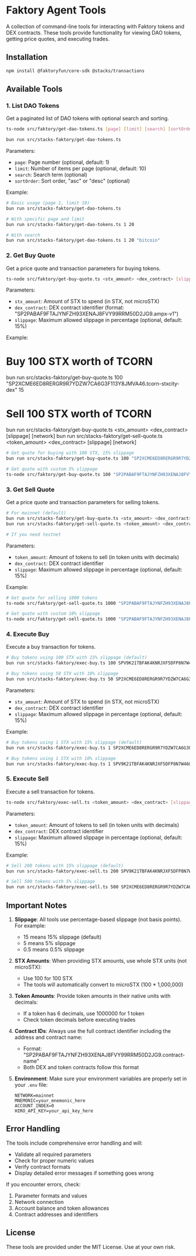 # Faktory Agent Tools

A collection of command-line tools for interacting with Faktory tokens and DEX contracts. These tools provide functionality for viewing DAO tokens, getting price quotes, and executing trades.

## Installation

```bash
npm install @faktoryfun/core-sdk @stacks/transactions
```

## Available Tools

### 1. List DAO Tokens

Get a paginated list of DAO tokens with optional search and sorting.

```bash
ts-node src/faktory/get-dao-tokens.ts [page] [limit] [search] [sortOrder]

bun run src/stacks-faktory/get-dao-tokens.ts
```

Parameters:

- `page`: Page number (optional, default: 1)
- `limit`: Number of items per page (optional, default: 10)
- `search`: Search term (optional)
- `sortOrder`: Sort order, "asc" or "desc" (optional)

Example:

```bash
# Basic usage (page 1, limit 10)
bun run src/stacks-faktory/get-dao-tokens.ts

# With specific page and limit
bun run src/stacks-faktory/get-dao-tokens.ts 1 20

# With search
bun run src/stacks-faktory/get-dao-tokens.ts 1 20 "bitcoin"
```

### 2. Get Buy Quote

Get a price quote and transaction parameters for buying tokens.

```bash
ts-node src/faktory/get-buy-quote.ts <stx_amount> <dex_contract> [slippage]
```

Parameters:

- `stx_amount`: Amount of STX to spend (in STX, not microSTX)
- `dex_contract`: DEX contract identifier (format: "SP2PABAF9FTAJYNFZH93XENAJ8FVY99RRM50D2JG9.ampx-v1")
- `slippage`: Maximum allowed slippage in percentage (optional, default: 15%)

Example:

# Buy 100 STX worth of TCORN

bun run src/stacks-faktory/get-buy-quote.ts 100 "SP2XCME6ED8RERGR9R7YDZW7CA6G3F113Y8JMVA46.tcorn-stxcity-dex" 15

# Sell 100 STX worth of TCORN

bun run src/stacks-faktory/get-buy-quote.ts <stx_amount> <dex_contract> [slippage] [network]
bun run src/stacks-faktory/get-sell-quote.ts <token_amount> <dex_contract> [slippage] [network]

```bash
# Get quote for buying with 100 STX, 15% slippage
bun run src/stacks-faktory/get-buy-quote.ts 100 "SP2XCME6ED8RERGR9R7YDZW7CA6G3F113Y8JMVA46.tcorn-stxcity-dex" 15

# Get quote with custom 5% slippage
ts-node src/faktory/get-buy-quote.ts 100 "SP2PABAF9FTAJYNFZH93XENAJ8FVY99RRM50D2JG9.ampx-v1" 5
```

### 3. Get Sell Quote

Get a price quote and transaction parameters for selling tokens.

```bash
# For mainnet (default)
bun run src/stacks-faktory/get-buy-quote.ts <stx_amount> <dex_contract> [slippage] [network]
bun run src/stacks-faktory/get-sell-quote.ts <token_amount> <dex_contract> [slippage] [network]

# If you need testnet

```

Parameters:

- `token_amount`: Amount of tokens to sell (in token units with decimals)
- `dex_contract`: DEX contract identifier
- `slippage`: Maximum allowed slippage in percentage (optional, default: 15%)

Example:

```bash
# Get quote for selling 1000 tokens
ts-node src/faktory/get-sell-quote.ts 1000 "SP2PABAF9FTAJYNFZH93XENAJ8FVY99RRM50D2JG9.ampx-v1"

# Get quote with custom 10% slippage
ts-node src/faktory/get-sell-quote.ts 1000 "SP2PABAF9FTAJYNFZH93XENAJ8FVY99RRM50D2JG9.ampx-v1" 10
```

### 4. Execute Buy

Execute a buy transaction for tokens.

```bash
# Buy tokens using 100 STX with 15% slippage (default)
bun run src/stacks-faktory/exec-buy.ts 100 SPV9K21TBFAK4KNRJXF5DFP8N7W46G4V9RCJDC22.bai-faktory

# Buy tokens using 50 STX with 10% slippage
bun run src/stacks-faktory/exec-buy.ts 50 SP2XCME6ED8RERGR9R7YDZW7CA6G3F113Y8JMVA46.tcorn-stxcity 10
```

Parameters:

- `stx_amount`: Amount of STX to spend (in STX, not microSTX)
- `dex_contract`: DEX contract identifier
- `slippage`: Maximum allowed slippage in percentage (optional, default: 15%)

Example:

```bash
# Buy tokens using 1 STX with 15% slippage (default)
bun run src/stacks-faktory/exec-buy.ts 1 SP2XCME6ED8RERGR9R7YDZW7CA6G3F113Y8JMVA46.tcorn-stxcity-dex

# Buy tokens using 1 STX with 10% slippage
bun run src/stacks-faktory/exec-buy.ts 1 SPV9K21TBFAK4KNRJXF5DFP8N7W46G4V9RCJDC22.bai-faktory-dex 10
```

### 5. Execute Sell

Execute a sell transaction for tokens.

```bash
ts-node src/faktory/exec-sell.ts <token_amount> <dex_contract> [slippage]
```

Parameters:

- `token_amount`: Amount of tokens to sell (in token units with decimals)
- `dex_contract`: DEX contract identifier
- `slippage`: Maximum allowed slippage in percentage (optional, default: 15%)

Example:

```bash
# Sell 200 tokens with 15% slippage (default)
bun run src/stacks-faktory/exec-sell.ts 200 SPV9K21TBFAK4KNRJXF5DFP8N7W46G4V9RCJDC22.bai-faktory-dex

# Sell 500 tokens with 5% slippage
bun run src/stacks-faktory/exec-sell.ts 500 SP2XCME6ED8RERGR9R7YDZW7CA6G3F113Y8JMVA46.tcorn-stxcity-dex 5
```

## Important Notes

1. **Slippage**: All tools use percentage-based slippage (not basis points). For example:

   - 15 means 15% slippage (default)
   - 5 means 5% slippage
   - 0.5 means 0.5% slippage

2. **STX Amounts**: When providing STX amounts, use whole STX units (not microSTX):

   - Use 100 for 100 STX
   - The tools will automatically convert to microSTX (100 \* 1,000,000)

3. **Token Amounts**: Provide token amounts in their native units with decimals:

   - If a token has 6 decimals, use 1000000 for 1 token
   - Check token decimals before executing trades

4. **Contract IDs**: Always use the full contract identifier including the address and contract name:

   - Format: "SP2PABAF9FTAJYNFZH93XENAJ8FVY99RRM50D2JG9.contract-name"
   - Both DEX and token contracts follow this format

5. **Environment**: Make sure your environment variables are properly set in your `.env` file:
   ```
   NETWORK=mainnet
   MNEMONIC=your_mnemonic_here
   ACCOUNT_INDEX=0
   HIRO_API_KEY=your_api_key_here
   ```

## Error Handling

The tools include comprehensive error handling and will:

- Validate all required parameters
- Check for proper numeric values
- Verify contract formats
- Display detailed error messages if something goes wrong

If you encounter errors, check:

1. Parameter formats and values
2. Network connection
3. Account balance and token allowances
4. Contract addresses and identifiers

## License

These tools are provided under the MIT License. Use at your own risk.
